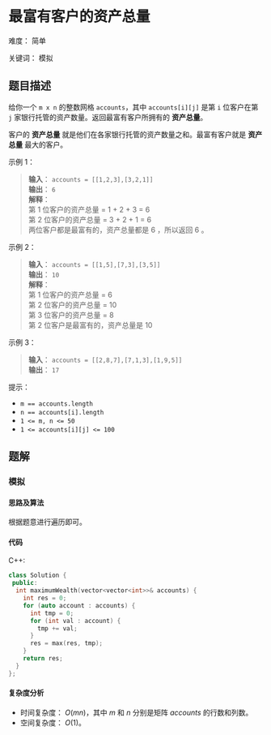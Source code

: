 # 最富有客户的资产总量

难度： 简单

关键词： 模拟

## 题目描述

给你一个 `m x n` 的整数网格 `accounts`，其中 `accounts[i][j]` 是第 `i`​​​​​​​​​​​​ 位客户在第 `j` 家银行托管的资产数量。返回最富有客户所拥有的 **资产总量**。

客户的 **资产总量** 就是他们在各家银行托管的资产数量之和。最富有客户就是 **资产总量** 最大的客户。

示例 1：

>**输入**： `accounts = [[1,2,3],[3,2,1]]` <br>
**输出**： `6` <br>
**解释**： <br>
第 1 位客户的资产总量 = 1 + 2 + 3 = 6 <br>
第 2 位客户的资产总量 = 3 + 2 + 1 = 6 <br>
两位客户都是最富有的，资产总量都是 6 ，所以返回 6 。

示例 2：

>**输入**： `accounts = [[1,5],[7,3],[3,5]]` <br>
**输出**： `10` <br>
**解释**： <br>
第 1 位客户的资产总量 = 6 <br>
第 2 位客户的资产总量 = 10  <br>
第 3 位客户的资产总量 = 8 <br>
第 2 位客户是最富有的，资产总量是 10

示例 3：

>**输入**： `accounts = [[2,8,7],[7,1,3],[1,9,5]]` <br>
**输出**： `17`

提示：

* `m == accounts.length`
* `n == accounts[i].length`
* `1 <= m, n <= 50`
* `1 <= accounts[i][j] <= 100`

## 题解

### 模拟

#### 思路及算法

根据题意进行遍历即可。

#### 代码

C++:
```cpp
class Solution {
 public:
  int maximumWealth(vector<vector<int>>& accounts) {
    int res = 0;
    for (auto account : accounts) {
      int tmp = 0;
      for (int val : account) {
        tmp += val;
      }
      res = max(res, tmp);
    }
    return res;
  }
};
```

#### 复杂度分析

* 时间复杂度： $O(mn)$，其中 $m$ 和 $n$ 分别是矩阵 $accounts$ 的行数和列数。
* 空间复杂度： $O(1)$。